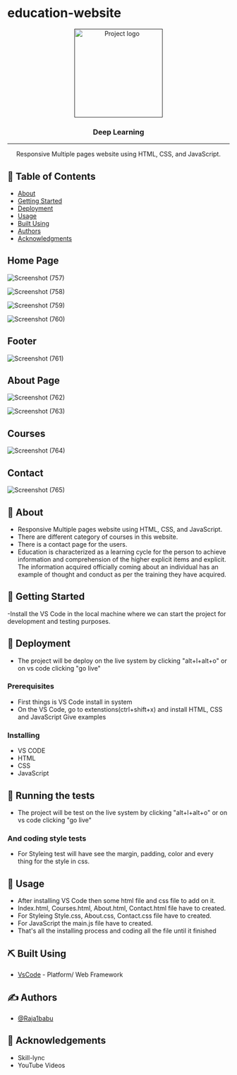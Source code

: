 # education-website
<p align="center">
  <a href="" rel="noopener">
 <img width=200px height=200px src="https://i.imgur.com/6wj0hh6.jpg" alt="Project logo"></a>
</p>

<h3 align="center">Deep Learning</h3>

---

<p align="center"> Responsive Multiple pages website using HTML, CSS, and JavaScript.
    <br> 
</p>

## 📝 Table of Contents
- [About](#about)
- [Getting Started](#getting_started)
- [Deployment](#deployment)
- [Usage](#usage)
- [Built Using](#built_using)
- [Authors](#authors)
- [Acknowledgments](#acknowledgement)

## Home Page
![Screenshot (757)](https://user-images.githubusercontent.com/115009377/235877846-910c8c95-869e-4873-8db6-c1d0828fbaac.png)

![Screenshot (758)](https://user-images.githubusercontent.com/115009377/235880513-b34d3bfe-ce3f-4426-aeab-af53b640eb3d.png)

![Screenshot (759)](https://user-images.githubusercontent.com/115009377/235880602-959cce00-d15b-48c2-81f6-d712e0de2bb2.png)

![Screenshot (760)](https://user-images.githubusercontent.com/115009377/235880742-e5ca1898-7393-407d-942c-956e1b6763ab.png)

## Footer

![Screenshot (761)](https://user-images.githubusercontent.com/115009377/235880873-fb0bab46-38f6-45f9-8078-0aafe519607e.png)

## About Page

![Screenshot (762)](https://user-images.githubusercontent.com/115009377/235881556-232b813a-c658-4f4f-9154-0d986b5af185.png)

![Screenshot (763)](https://user-images.githubusercontent.com/115009377/235881636-d09d5903-0c33-4eb1-9bbd-61ba8e89bbc2.png)

## Courses

![Screenshot (764)](https://user-images.githubusercontent.com/115009377/235881918-98d00f99-bf0e-4e2c-b7c6-f4f0a1f7db60.png)

## Contact

![Screenshot (765)](https://user-images.githubusercontent.com/115009377/235882231-da5bc8e5-2c4b-4297-8f1c-fb4c8d8251d8.png)

## 🧐 About <a name = "about"></a>
- Responsive Multiple pages website using HTML, CSS, and JavaScript.
- There are different category of courses in this website.
- There is a contact page for the users.
- Education is characterized as a learning cycle for the person to achieve information and comprehension of the higher explicit items and explicit. The information acquired officially coming about an individual has an example of thought and conduct as per the training they have acquired.

## 🏁 Getting Started <a name = "getting_started"></a>
-Install the VS Code in the local machine where we can start the project for development and testing purposes.

## 🏁 Deployment <a name = "deployment"></a>
- The project will be deploy on the live system by clicking "alt+l+alt+o"
or on vs code clicking "go live"

### Prerequisites
- First things is VS Code install in system
- On the VS Code, go to extenstions(ctrl+shift+x) and install HTML, CSS and JavaScript 
Give examples

### Installing
- VS CODE
- HTML
- CSS
- JavaScript

## 🔧 Running the tests <a name = "tests"></a>
- The project will be test on the live system by clicking "alt+l+alt+o"
or on vs code clicking "go live"

### And coding style tests
- For Styleing test will have see the margin, padding, color and every thing for the style in css.

## 🎈 Usage <a name="usage"></a>
- After installing VS Code then some html file and css file to add on it.
- Index.html, Courses.html, About.html, Contact.html file have to created.
- For Styleing Style.css, About.css, Contact.css file have to created.
- For JavaScript the main.js file have to created.
- That's all the installing process and coding all the file until it finished

## ⛏️ Built Using <a name = "built_using"></a>
- [VsCode](https://www.VsCode.com/) - Platform/ Web Framework

## ✍️ Authors <a name = "authors"></a>
- [@Raja1babu](https://github.com/Raja1babu)

## 🎉 Acknowledgements <a name = "acknowledgement"></a>
- Skill-lync
- YouTube Videos

